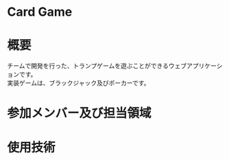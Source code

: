 # Card Game

# 概要

チームで開発を行った、トランプゲームを遊ぶことができるウェブアプリケーションです。</br>
実装ゲームは、ブラックジャック及びポーカーです。

# 参加メンバー及び担当領域

# 使用技術
